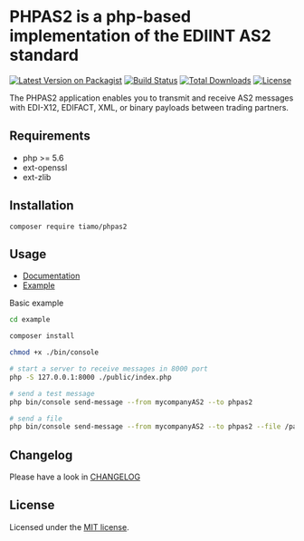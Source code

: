# PHPAS2 is a php-based implementation of the EDIINT AS2 standard

[![Latest Version on Packagist](https://img.shields.io/packagist/v/tiamo/phpas2.svg?style=flat-square)](https://packagist.org/packages/tiamo/phpas2)
[![Build Status](https://travis-ci.org/tiamo/phpas2.svg?branch=master)](https://travis-ci.org/tiamo/phpas2)
[![Total Downloads](https://img.shields.io/packagist/dt/tiamo/phpas2.svg?style=flat-square)](https://packagist.org/packages/tiamo/phpas2)
[![License](https://poser.pugx.org/tiamo/phpas2/license)](https://packagist.org/packages/tiamo/phpas2)

The PHPAS2 application enables you to transmit and receive AS2 messages with 
EDI-X12, EDIFACT, XML, or binary payloads between trading partners.

## Requirements

* php >= 5.6
* ext-openssl
* ext-zlib

## Installation

```
composer require tiamo/phpas2
```

## Usage

* [Documentation](./docs/index.md)
* [Example](./example)

Basic example

```bash
cd example

composer install

chmod +x ./bin/console

# start a server to receive messages in 8000 port
php -S 127.0.0.1:8000 ./public/index.php

# send a test message
php bin/console send-message --from mycompanyAS2 --to phpas2

# send a file
php bin/console send-message --from mycompanyAS2 --to phpas2 --file /path/to/the/file 
```

## Changelog

Please have a look in [CHANGELOG](CHANGELOG.md)

## License

Licensed under the [MIT license](http://opensource.org/licenses/MIT).
